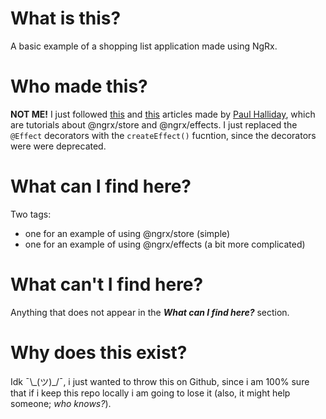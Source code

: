 # What is this?
A basic example of a shopping list application made using NgRx.

# Who made this?
**NOT ME!** I just followed [this](https://developer.school/introduction-to-ngrx-store/) and [this](https://developer.school/introduction-to-ngrx-effects/) articles made by [Paul Halliday](https://twitter.com/PaulHalliday_io), which are tutorials about @ngrx/store and @ngrx/effects. I just replaced the ```@Effect``` decorators with the ```createEffect()``` fucntion, since the decorators were were deprecated.

# What can I find here?
Two tags: 
- one for an example of using @ngrx/store (simple)
- one for an example of using @ngrx/effects (a bit more complicated)

# What can't I find here?
Anything that does not appear in the _**What can I find here?**_ section.

# Why does this exist?
Idk ¯\\\_(ツ)\_/¯, i just wanted to throw this on Github, since i am 100% sure that if i keep this repo locally i am going to lose it (also, it might help someone; _who knows?_).
